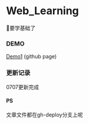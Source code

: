 # Web_Learning
👴要学基础了

### DEMO
[Demo1](http://www.dkk.ink/Web_Learning/)    (github page)

### 更新记录
0707更新完成

#### PS
文章文件都在gh-deploy分支上呢
